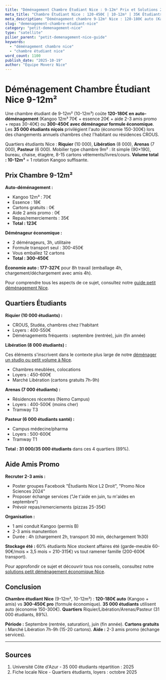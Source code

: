 ```yaml
---
title: "Déménagement Chambre Étudiant Nice : 9-12m² Prix et Solutions 2025"
meta_title: "Chambre Étudiant Nice : 120-450€ | 10-12m³ | 35K Étudiants"
meta_description: "Déménagement chambre 9-12m² Nice : 120-180€ auto (Kangoo + amis), 300-450€ pro. 35 000 étudiants, Riquier/Libération/Arenas. Guide."
slug: "demenagement-chambre-etudiant-nice"
category: "petit-demenagement-nice"
type: "satellite"
pilier_parent: "petit-demenagement-nice-guide"
keywords:
  - "déménagement chambre nice"
  - "chambre étudiant nice"
word_count: 1100
publish_date: "2025-10-19"
author: "Équipe Moverz Nice"
---
```


# Déménagement Chambre Étudiant Nice 9-12m²

Une chambre étudiant de 9-12m² (10-12m³) coûte **120-180€ en auto-déménagement** (Kangoo 12m³ 70€ + essence 20€ + aide 2-3 amis promo + repas 30-40€) ou **300-450€ avec déménageur formule économique**. Les **35 000 étudiants niçois** privilégient l'auto (économie 150-300€) lors des changements annuels chambres chez l'habitant ou résidences CROUS.

Quartiers étudiants Nice : **Riquier** (10 000), **Libération** (8 000), **Arenas** (7 000), **Pasteur** (6 000). Mobilier type chambre 9m² : lit simple (90×190), bureau, chaise, étagère, 8-15 cartons vêtements/livres/cours. **Volume total : 10-12m³** = 1 rotation Kangoo suffisante.

## Prix Chambre 9-12m²

**Auto-déménagement :**
- Kangoo 12m³ : 70€
- Essence : 18€
- Cartons gratuits : 0€
- Aide 2 amis promo : 0€
- Repas/remerciements : 35€
- **Total : 123€**

**Déménageur économique :**
- 2 déménageurs, 3h, utilitaire
- Formule transport seul : 300-450€
- Vous emballez 12 cartons
- **Total : 300-450€**

**Économie auto : 177-327€** pour 8h travail (emballage 4h, chargement/déchargement avec amis 4h).

Pour comprendre tous les aspects de ce sujet, consultez notre [guide petit déménagement Nice](/blog/petit-demenagement/petit-demenagement-nice-guide).


## Quartiers Étudiants

**Riquier (10 000 étudiants) :**
- CROUS, Studéa, chambres chez l'habitant
- Loyers : 400-550€
- Déménagements fréquents : septembre (rentrée), juin (fin année)

**Libération (8 000 étudiants) :**

Ces éléments s'inscrivent dans le contexte plus large de notre [déménager un studio ou petit volume à Nice](/blog/petit-demenagement/petit-demenagement-nice-guide).

- Chambres meublées, colocations
- Loyers : 450-600€
- Marché Libération (cartons gratuits 7h-9h)

**Arenas (7 000 étudiants) :**
- Résidences récentes (Nemo Campus)
- Loyers : 400-500€ (moins cher)
- Tramway T3

**Pasteur (6 000 étudiants santé) :**
- Campus médecine/pharma
- Loyers : 500-600€
- Tramway T1

**Total : 31 000/35 000 étudiants** dans ces 4 quartiers (89%).

## Aide Amis Promo

**Recruter 2-3 amis :**
- Poster groupes Facebook "Étudiants Nice L2 Droit", "Promo Nice Sciences 2024"
- Proposer échange services ("Je t'aide en juin, tu m'aides en septembre")
- Prévoir repas/remerciements (pizzas 25-35€)

**Organisation :**
- 1 ami conduit Kangoo (permis B)
- 2-3 amis manutention
- Durée : 4h (chargement 2h, transport 30 min, déchargement 1h30)

**Stockage été :** 60% étudiants Nice stockent affaires été (garde-meuble 60-90€/mois × 3,5 mois = 210-315€) vs tout ramener famille (200-600€ transport).


Pour approfondir ce sujet et découvrir tous nos conseils, consultez notre [solutions petit déménagement économique Nice](/blog/petit-demenagement/petit-demenagement-nice-guide).

## Conclusion

**Chambre étudiant Nice** (9-12m², 10-12m³) : **120-180€ auto** (Kangoo + amis) vs **300-450€ pro** (formule économique). **35 000 étudiants** utilisent auto (économie 150-300€). **Quartiers** Riquier/Libération/Arenas/Pasteur (31 000 étudiants, 89%).

**Période :** Septembre (rentrée, saturation), juin (fin année). **Cartons gratuits :** Marché Libération 7h-9h (15-20 cartons). **Aide :** 2-3 amis promo (échange services).

---

## Sources

1. Université Côte d'Azur - 35 000 étudiants répartition : 2025
2. Fiche locale Nice - Quartiers étudiants, loyers : octobre 2025


